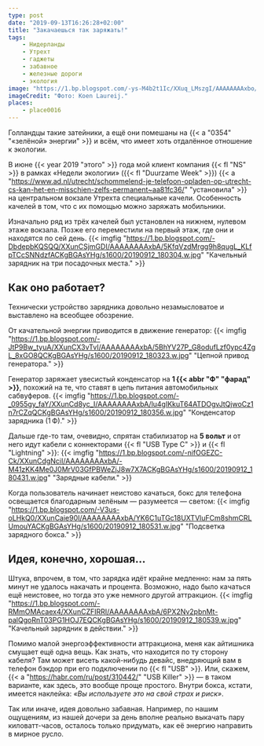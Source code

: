 ```yaml
---
type: post
date: "2019-09-13T16:26:28+02:00"
title: "Закачаешься так заряжать!"
tags:
    - Нидерланды
    - Утрехт
    - гаджеты
    - забавное
    - железные дороги
    - экология
image: "https://1.bp.blogspot.com/-ys-M4b2t1Ic/XXuq_LMszgI/AAAAAAAAxbo/c-_HbWUx1Ps0JjXGyNlV9guXA6tPuAuZgCKgBGAsYHg/s1600/schommel-oplader.jpg"
imageCredit: "Фото: Koen Laureij."
places:
    - place0016
---
```


Голландцы такие затейники, а ещё они помешаны на {{< a "0354" "«зелёной» энергии" >}} и всём, что имеет хоть отдалённое отношение к экологии.

В июне {{< year 2019 "этого" >}} года мой клиент компания {{< fl "NS" >}} в рамках «Недели экологии» ({{< fl "Duurzame Week" >}}) {{< a "https://www.ad.nl/utrecht/schommelend-je-telefoon-opladen-op-utrecht-cs-kan-het-en-misschien-zelfs-permanent~aa81fc36/" "установила" >}} на центральном вокзале Утрехта специальные качели. Особенность качелей в том, что с их помощью можно заряжать мобильники.

<!--more-->

Изначально ряд из трёх качелей был установлен на нижнем, нулевом этаже вокзала. Позже его переместили на первый этаж, где они и находятся по сей день.
{{< imgfig "https://1.bp.blogspot.com/-DbdepbKQSQQ/XXunCSjmGDI/AAAAAAAAxbA/5KfqVzdMrgg9h8qugL_KLfpTCcSNNdzfACKgBGAsYHg/s1600/20190912_180304.w.jpg" "Качельный зарядник на три посадочных места." >}}

## Как оно работает?

Технически устройство зарядника довольно незамысловатое и выставлено на всеобщее обозрение.

От качательной энергии приводится в движение генератор:
{{< imgfig "https://1.bp.blogspot.com/-JtP9Bw_tyuA/XXunCX3vTvI/AAAAAAAAxbA/5BhYV27P_G8odufLzf0ypc4ZgL_8xGO8QCKgBGAsYHg/s1600/20190912_180323.w.jpg" "Цепной привод генератора." >}}

Генератор заряжает увесистый конденсатор на **1 {{< abbr "Ф" "фарад" >}}**, похожий на те, что ставят в цепь питания автомобильных сабвуферов.
{{< imgfig "https://1.bp.blogspot.com/-_0955gy_faY/XXunCd8yc_I/AAAAAAAAxbA/lu4gIKkuT64ATDOgvJtQjwoCz1n7rCZqQCKgBGAsYHg/s1600/20190912_180356.w.jpg" "Конденсатор зарядника (1 Ф)." >}}

Дальше где-то там, очевидно, спрятан стабилизатор на **5 вольт** и от него идут кабели с коннекторами {{< fl "USB Type C" >}} и {{< fl "Lightning" >}}:
{{< imgfig "https://1.bp.blogspot.com/-nifOGEZC-Ck/XXunCdgNciI/AAAAAAAAxbA/-M41zKK4Me0J0MrV03GfPBWeZjJ8w7X7ACKgBGAsYHg/s1600/20190912_180431.w.jpg" "Зарядные кабели." >}}

Когда пользователь начинает неистово качаться, бокс для телефона освещается благодарным зелёным — разумеется — светом: 
{{< imgfig "https://1.bp.blogspot.com/-V3us-oLHkQ0/XXunCaie90I/AAAAAAAAxbA/YK6C1uTGc18UXTVluFCm8shmCRLUmouYACKgBGAsYHg/s1600/20190912_180531.w.jpg" "Подсветка зарядного бокса." >}}

## Идея, конечно, хорошая…

Штука, впрочем, в том, что зарядка идёт крайне медленно: нам за пять минут не удалось накачать и процента. Возможно, надо было качаться ещё неистовее, но тогда это уже немного другой аттракцион.
{{< imgfig "https://1.bp.blogspot.com/-RMmOMAcaex4/XXunCZFIRRI/AAAAAAAAxbA/6PX2Nv2pbnMt-palQgoRnT03PG1HOJ7EQCKgBGAsYHg/s1600/20190912_180539.w.jpg" "Качельный зарядник в действии." >}}

Помимо малой энергоэффективности аттракциона, меня как айтишника смущает ещё одна вещь. Как знать, что находится по ту сторону кабеля? Там может висеть какой-нибудь девайс, внедряющий вам в телефон бэкдор при его подключении по {{< fl "USB" >}}. Или, скажем, {{< a "https://habr.com/ru/post/310442/" "USB Killer" >}} — в таком варианте, как здесь, это вообще проще простого. Внутри бокса, кстати, имеется наклейка: *«Вы используете это на свой страх и риск»*.

Так или иначе, идея довольно забавная. Например, по нашим ощущениям, из нашей дочери за день вполне реально выкачать пару киловатт-часов, осталось только придумать, как её энергию направить в мирное русло.

